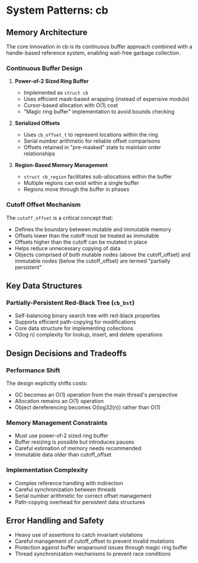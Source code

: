 # System Patterns: cb

## Memory Architecture

The core innovation in cb is its continuous buffer approach combined with a handle-based reference system, enabling wait-free garbage collection.

### Continuous Buffer Design

1. **Power-of-2 Sized Ring Buffer**
   - Implemented as `struct cb`
   - Uses efficient mask-based wrapping (instead of expensive modulo)
   - Cursor-based allocation with O(1) cost
   - "Magic ring buffer" implementation to avoid bounds checking

2. **Serialized Offsets**
   - Uses `cb_offset_t` to represent locations within the ring
   - Serial number arithmetic for reliable offset comparisons
   - Offsets retained in "pre-masked" state to maintain order relationships

3. **Region-Based Memory Management**
   - `struct cb_region` facilitates sub-allocations within the buffer
   - Multiple regions can exist within a single buffer
   - Regions move through the buffer in phases

### Cutoff Offset Mechanism

The `cutoff_offset` is a critical concept that:
- Defines the boundary between mutable and immutable memory
- Offsets lower than the cutoff must be treated as immutable
- Offsets higher than the cutoff can be mutated in place
- Helps reduce unnecessary copying of data
- Objects comprised of both mutable nodes (above the cutoff_offset) and immutable nodes (below the cutoff_offset) are termed "partially persistent"

## Key Data Structures

### Partially-Persistent Red-Black Tree (`cb_bst`)

- Self-balancing binary search tree with red-black properties
- Supports efficient path-copying for modifications
- Core data structure for implementing collections
- O(log n) complexity for lookup, insert, and delete operations

## Design Decisions and Tradeoffs

### Performance Shift

The design explicitly shifts costs:
- GC becomes an O(1) operation from the main thread's perspective
- Allocation remains an O(1) operation
- Object dereferencing becomes O(log32(n)) rather than O(1)

### Memory Management Constraints

- Must use power-of-2 sized ring buffer
- Buffer resizing is possible but introduces pauses
- Careful estimation of memory needs recommended
- Immutable data older than cutoff_offset

### Implementation Complexity

- Complex reference handling with indirection
- Careful synchronization between threads
- Serial number arithmetic for correct offset management
- Path-copying overhead for persistent data structures

## Error Handling and Safety

- Heavy use of assertions to catch invariant violations
- Careful management of cutoff_offset to prevent invalid mutations
- Protection against buffer wraparound issues through magic ring buffer
- Thread synchronization mechanisms to prevent race conditions
